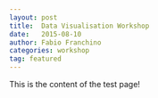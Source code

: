 ```yaml
---
layout: post
title:  Data Visualisation Workshop
date:   2015-08-10
author: Fabio Franchino
categories: workshop
tag: featured
---
```

This is the content of the test page!